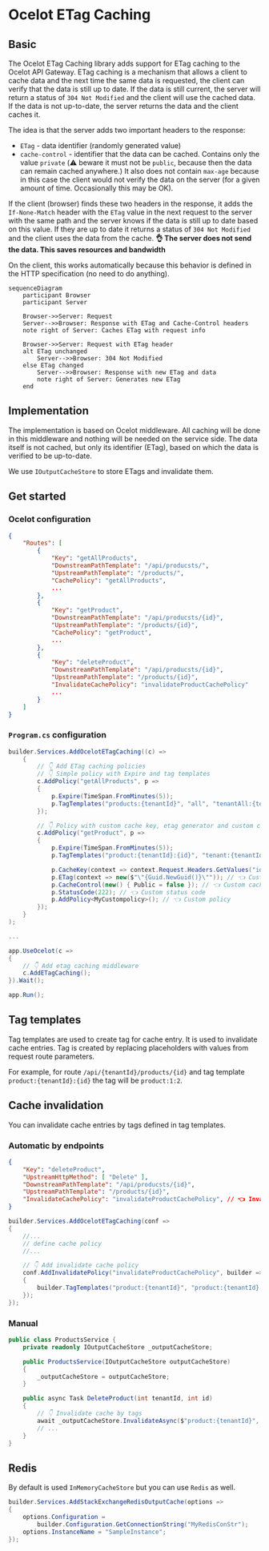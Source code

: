 # Ocelot ETag Caching

## Basic

The Ocelot ETag Caching library adds support for ETag caching to the Ocelot API Gateway.
ETag caching is a mechanism that allows a client to cache data and the next time the same data is requested,
the client can verify that the data is still up to date. If the data is still current, the server will return a status
of `304 Not Modified` and the client will use the cached data. If the data is not up-to-date,
the server returns the data and the client caches it.

The idea is that the server adds two important headers to the response:

- `ETag` - data identifier (randomly generated value)
- `cache-control` - identifier that the data can be cached. Contains only the value `private` (⚠️ beware it must not be `public`, because then the data can remain cached anywhere.) It also does not contain `max-age` because in this case the client would not verify the data on the server (for a given amount of time. Occasionally this may be OK).

If the client (browser) finds these two headers in the response, it adds the `If-None-Match` header with the `ETag`
value in the next request to the server with the same path and the server knows if the data is still up to date
based on this value. If they are up to date it returns a status of `304 Not Modified` and the client uses the data from the cache.
**👌 The server does not send the data. This saves resources and bandwidth**

On the client, this works automatically because this behavior is defined in the HTTP specification (no need to do anything).

```mermaid
sequenceDiagram
    participant Browser
    participant Server

    Browser->>Server: Request
    Server-->>Browser: Response with ETag and Cache-Control headers
    note right of Server: Caches ETag with request info

    Browser->>Server: Request with ETag header
    alt ETag unchanged
        Server-->>Browser: 304 Not Modified
    else ETag changed
        Server-->>Browser: Response with new ETag and data
        note right of Server: Generates new ETag
    end

```

## Implementation

The implementation is based on Ocelot middleware. All caching will be done in this middleware and nothing
will be needed on the service side. The data itself is not cached, but only its identifier (ETag), 
based on which the data is verified to be up-to-date.

We use `IOutputCacheStore` to store ETags and invalidate them.

## Get started

### Ocelot configuration

```json
{
    "Routes": [
        {
            "Key": "getAllProducts",
            "DownstreamPathTemplate": "/api/producsts/",
            "UpstreamPathTemplate": "/products/",
            "CachePolicy": "getAllProducts",
            ...
        },
        {
            "Key": "getProduct",
            "DownstreamPathTemplate": "/api/producsts/{id}",
            "UpstreamPathTemplate": "/products/{id}",
            "CachePolicy": "getProduct",
            ...
        },
        {
            "Key": "deleteProduct",
            "DownstreamPathTemplate": "/api/producsts/{id}",
            "UpstreamPathTemplate": "/products/{id}",
            "InvalidateCachePolicy": "invalidateProductCachePolicy"
            ...
        }
    ]
}
```

### `Program.cs` configuration

```csharp
builder.Services.AddOcelotETagCaching((c) =>
    {
        // 👇 Add ETag caching policies
        // 👇 Simple policy with Expire and tag templates
        c.AddPolicy("getAllProducts", p =>
        {
            p.Expire(TimeSpan.FromMinutes(5));
            p.TagTemplates("products:{tenantId}", "all", "tenantAll:{tenantId}");
        });

        // 👇 Policy with custom cache key, etag generator and custom cache control
        c.AddPolicy("getProduct", p =>
        {
            p.Expire(TimeSpan.FromMinutes(5));
            p.TagTemplates("product:{tenantId}:{id}", "tenant:{tenantId}:all", "all");

            p.CacheKey(context => context.Request.Headers.GetValues("id").FirstOrDefault()); // 👈 Custom cache key
            p.ETag(context => new($"\"{Guid.NewGuid()}\"")); // 👈 Custom etag
            p.CacheControl(new() { Public = false }); // 👈 Custom cache control
            p.StatusCode(222); // 👈 Custom status code
            p.AddPolicy<MyCustompolicy>(); // 👈 Custom policy
        });
    }
);

...

app.UseOcelot(c =>
{
    // 👇 Add etag caching middleware
    c.AddETagCaching();
}).Wait();

app.Run();
```

## Tag templates

Tag templates are used to create tag for cache entry. It is used to invalidate cache entries.
Tag is created by replacing placeholders with values from request route parameters.

For example, for route `/api/{tenantId}/products/{id}` and tag template `product:{tenantId}:{id}` the tag will be `product:1:2`.

## Cache invalidation

You can invalidate cache entries by tags defined in tag templates.

### Automatic by endpoints

```json
{
    "Key": "deleteProduct",
    "UpstreamHttpMethod": [ "Delete" ],
    "DownstreamPathTemplate": "/api/producsts/{id}",
    "UpstreamPathTemplate": "/products/{id}",
    "InvalidateCachePolicy": "invalidateProductCachePolicy", // 👈 Invalidate cache policy
}
```

```csharp
builder.Services.AddOcelotETagCaching(conf =>
{
    //...
    // define cache policy
    //...

    // 👇 Add invalidate cache policy
    conf.AddInvalidatePolicy("invalidateProductCachePolicy", builder =>
    {
        builder.TagTemplates("product:{tenantId}", "product:{tenantId}:{id}");
    });
});
```

### Manual

```csharp
public class ProductsService {
    private readonly IOutputCacheStore _outputCacheStore;

    public ProductsService(IOutputCacheStore outputCacheStore)
    {
        _outputCacheStore = outputCacheStore;
    }

    public async Task DeleteProduct(int tenantId, int id)
    {
        // 👇 Invalidate cache by tags
        await _outputCacheStore.InvalidateAsync($"product:{tenantId}", $"product:{tenantId}:{id}");
        // ...
    }
}
```

## Redis

By default is used `InMemoryCacheStore` but you can use `Redis` as well.

```csharp
builder.Services.AddStackExchangeRedisOutputCache(options =>
{
    options.Configuration = 
        builder.Configuration.GetConnectionString("MyRedisConStr");
    options.InstanceName = "SampleInstance";
});
```
